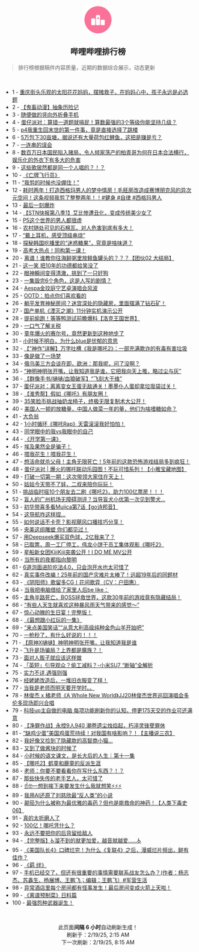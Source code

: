 <div align="center">
    <img src="./assets/icon_rank.png" alt="logo" />
    <h2>哔哩哔哩排行榜</h>
</div>

> 排行榜根据稿件内容质量，近期的数据综合展示，动态更新

<br />

<ul><li><span>1 - <a href=https://www.bilibili.com/BV1nWKNesE25 target=_blank>重庆街头乐观的太阳花花妈妈，摆摊救子，在妈妈心中，孩子永远是必选题</a></span></li><li><span>2 - <a href=https://www.bilibili.com/BV1uywdeMEMY target=_blank>【鬼畜动漫】抽象历险记</a></span></li><li><span>3 - <a href=https://www.bilibili.com/BV15dAMeEEQj target=_blank>随便做的竖向外折叠手机</a></span></li><li><span>4 - <a href=https://www.bilibili.com/BV139APePEmV target=_blank>蛋仔派对：算错一道题就嗝屁！算数最强的3个等级你能坚持几级？</a></span></li><li><span>5 - <a href=https://www.bilibili.com/BV1FxAueZE3v target=_blank>p4我重生回末世的第一件事，竟是直接选择了跳楼</a></span></li><li><span>6 - <a href=https://www.bilibili.com/BV1aQAVe4EQM target=_blank>5万包下30亩塘，据说还有大量荷包红鲤鱼，这把是赚是亏？</a></span></li><li><span>7 - <a href=https://www.bilibili.com/BV1T8woeqEbx target=_blank>一连串的误会</a></span></li><li><span>8 - <a href=https://www.bilibili.com/BV1YZAKeuEpx target=_blank>数百万日本国民陷入赌局，令人倾家荡产的柏青哥为何在日本合法横行，娱乐化的外衣下有多大的危害</a></span></li><li><span>9 - <a href=https://www.bilibili.com/BV1YhA5efE27 target=_blank>这些歌居然都是同一个人唱的？！？</a></span></li><li><span>10 - <a href=https://www.bilibili.com/BV18rKAePEws target=_blank>《亡牌飞行员》</a></span></li><li><span>11 - <a href=https://www.bilibili.com/BV1cdwQe5EBU target=_blank>“我剪的时候也没绷住！”</a></span></li><li><span>12 - <a href=https://www.bilibili.com/BV14gATecEiz target=_blank>耗时两年！打造西格玛男人的梦中情房！毛胚房改造成赛博朋克风的异次元空间！这条视频我剪了整整两年！！#健身&nbsp;#自律&nbsp;#西格玛男人</a></span></li><li><span>13 - <a href=https://www.bilibili.com/BV1dcwDewE4b target=_blank>最后一刻爆炸</a></span></li><li><span>14 - <a href=https://www.bilibili.com/BV1ajAKeTEr3 target=_blank>【STN快报第八季1】艾比惨遭丑化，变成传统美少女了</a></span></li><li><span>15 - <a href=https://www.bilibili.com/BV1wQKge6Ew8 target=_blank>P5这个世界的男人都很虚</a></span></li><li><span>16 - <a href=https://www.bilibili.com/BV1tpAPesEyf target=_blank>农村随处可见的石棉瓦，对人危害到底有多大！</a></span></li><li><span>17 - <a href=https://www.bilibili.com/BV1HZKAepEie target=_blank>“戴上耳机，感受顶级串烧”</a></span></li><li><span>18 - <a href=https://www.bilibili.com/BV1ihKNeUEE3 target=_blank>探秘韩国吃播里的“迷惑糖果”，究竟是啥味道？</a></span></li><li><span>19 - <a href=https://www.bilibili.com/BV17yAPegEYd target=_blank>高考大热点！同构第一课！</a></span></li><li><span>20 - <a href=https://www.bilibili.com/BV1CyAgeeETP target=_blank>离谱！谁教你往海鲜粥里放鲱鱼罐头的？？？【团伙02&nbsp;大结局】</a></span></li><li><span>21 - <a href=https://www.bilibili.com/BV1h7APeZENN target=_blank>这一笑&nbsp;把10年的功德都给笑没了</a></span></li><li><span>22 - <a href=https://www.bilibili.com/BV1cgAGeiE2g target=_blank>眼神瞬间变得清澈，挑到了一只好狗</a></span></li><li><span>23 - <a href=https://www.bilibili.com/BV12UANexEzM target=_blank>一集毁完6个角色，这是人写的剧情？</a></span></li><li><span>24 - <a href=https://www.bilibili.com/BV15mAPeMEXH target=_blank>Aespa金玟庭宁艺卓演唱会风波</a></span></li><li><span>25 - <a href=https://www.bilibili.com/BV1KywQeQEtZ target=_blank>OOTD：拍点你们喜欢看的</a></span></li><li><span>26 - <a href=https://www.bilibili.com/BV17jKgeeEbX target=_blank>躺平发育神秘房间？迷宫深处的隐藏房，里面摆满了钻石矿！</a></span></li><li><span>27 - <a href=https://www.bilibili.com/BV1t4KLeAECQ target=_blank>国产单机《湮灭之潮》11分钟实机演示公开</a></span></li><li><span>28 - <a href=https://www.bilibili.com/BV1XiwdeCEse target=_blank>提前偷跑！等等鸭测试前瞻爆料【洛克王国世界】</a></span></li><li><span>29 - <a href=https://www.bilibili.com/BV1qJAGebEuX target=_blank>一口气了解关税</a></span></li><li><span>30 - <a href=https://www.bilibili.com/BV1QmA3enEfK target=_blank>童年爆火的赛尔号，竟然更新到这种地步了</a></span></li><li><span>31 - <a href=https://www.bilibili.com/BV19qKNeyE9v target=_blank>小时候不明白，为什么blue是忧郁的意思</a></span></li><li><span>32 - <a href=https://www.bilibili.com/BV1aHAMerESc target=_blank>【“神作”详解】万字吐槽《我是哪吒2》：一部充满欺诈的有毒有害垃圾</a></span></li><li><span>33 - <a href=https://www.bilibili.com/BV1EJw9e2EqA target=_blank>像是做了一场梦</a></span></li><li><span>34 - <a href=https://www.bilibili.com/BV1DnwoekE2W target=_blank>俄乌美三方会谈在即，欧洲：那我呢，问了没啊？</a></span></li><li><span>35 - <a href=https://www.bilibili.com/BV1vPKnepEan target=_blank>“神明神明张开嘴，让我知道我是谁，它把我向天上推，略过尘与灰”</a></span></li><li><span>36 - <a href=https://www.bilibili.com/BV1MNATeeEYf target=_blank>【群像手书/嗵嗵/血狼破军】“飞刻大于维”</a></span></li><li><span>37 - <a href=https://www.bilibili.com/BV1aRAPeYEQ1 target=_blank>蛋仔派对：离离变女王蛋无敌通关！墨墨仆人蛋却拿垃圾袋过关！</a></span></li><li><span>38 - <a href=https://www.bilibili.com/BV1yRKNeAEm1 target=_blank>【淮秀帮】假如《哪吒》有朋友圈！</a></span></li><li><span>39 - <a href=https://www.bilibili.com/BV1N8ALenErs target=_blank>35笑脸币挑战抽奶龙椅子，终极无限复制术大公开！</a></span></li><li><span>40 - <a href=https://www.bilibili.com/BV1gQA3eUEiT target=_blank>美国人一顿的放糖量，中国人做菜一年的量，他们为啥嗜糖如命？</a></span></li><li><span>41 - <a href=https://www.bilibili.com/BV1fSAheDEqn target=_blank>大负翁</a></span></li><li><span>42 - <a href=https://www.bilibili.com/BV1A7ATexEJW target=_blank>1小时循环《哪吒Rap》天雷滚滚我好怕怕！</a></span></li><li><span>43 - <a href=https://www.bilibili.com/BV1okAVeaEGS target=_blank>同学眼中的我vs我眼中的自己</a></span></li><li><span>44 - <a href=https://www.bilibili.com/BV1x9wdewEso target=_blank>《开学第一课》</a></span></li><li><span>45 - <a href=https://www.bilibili.com/BV1k9AAe5Ear target=_blank>埃及果然全是骗子！</a></span></li><li><span>46 - <a href=https://www.bilibili.com/BV1gvwQeZEHN target=_blank>喂我花生！喂我花生！</a></span></li><li><span>47 - <a href=https://www.bilibili.com/BV1YmKueWE3e target=_blank>想活命就杀父母！主角无限死亡！5年前的这款恐怖游戏结局多到疯狂！</a></span></li><li><span>48 - <a href=https://www.bilibili.com/BV1ncwReUEAM target=_blank>蛋仔派对&nbsp;|&nbsp;爆火的哪吒联动乐园图！不玩可惜系列！【小雅宝藏地图】</a></span></li><li><span>49 - <a href=https://www.bilibili.com/BV1jZAgeREtK target=_blank>打破一切第一期：这次带领大家住在天上！</a></span></li><li><span>50 - <a href=https://www.bilibili.com/BV1tkA5eHEBk target=_blank>姑姑今天带不了娃，二叔来陪你玩玩！</a></span></li><li><span>51 - <a href=https://www.bilibili.com/BV1A3ANeQEEc target=_blank>挑战临时摇10个朋友去二刷《哪吒2》，助力100亿票房！！！</a></span></li><li><span>52 - <a href=https://www.bilibili.com/BV1CVANenEep target=_blank>盲人的广州机场无障碍测评？当导盲犬小优第一次见到警犬...</a></span></li><li><span>53 - <a href=https://www.bilibili.com/BV1K3ATe8EsV target=_blank>初华带喜多看Mujica第7话【go诗邦音】</a></span></li><li><span>54 - <a href=https://www.bilibili.com/BV1Lbw9e6EtR target=_blank>这导航咋这样捏…</a></span></li><li><span>55 - <a href=https://www.bilibili.com/BV1qDAbeGETw target=_blank>如何说话不卡壳？影视飓风口播技巧分享！</a></span></li><li><span>56 - <a href=https://www.bilibili.com/BV1FJANejEff target=_blank>央美这组雕塑&nbsp;你们都见过！</a></span></li><li><span>57 - <a href=https://www.bilibili.com/BV1HmAgeaE5d target=_blank>用Deepseek爆买双色球，2亿我来了？</a></span></li><li><span>58 - <a href=https://www.bilibili.com/BV121A5eJESu target=_blank>已取票，周一工厂停工，伟龙小饼干员工集体观影《哪吒2》</a></span></li><li><span>59 - <a href=https://www.bilibili.com/BV146A5eXEZQ target=_blank>星船新女团KiiiKiii突袭公开！I&nbsp;DO&nbsp;ME&nbsp;MV公开</a></span></li><li><span>60 - <a href=https://www.bilibili.com/BV1qyAPegELE target=_blank>当所有的夜都指向黎明</a></span></li><li><span>61 - <a href=https://www.bilibili.com/BV1Jpw9e1EAc target=_blank>6道泡面进阶吃法4.0，只会泡开水也太可惜了</a></span></li><li><span>62 - <a href=https://www.bilibili.com/BV1uxKPePEYE target=_blank>真实事件改编！25年前的国产灾难片太棒了！远超19年后的同题材</a></span></li><li><span>63 - <a href=https://www.bilibili.com/BV1UxwRehEj5 target=_blank>《阴阳师》歌留多CG丨花间歌弈（CV：户田惠）</a></span></li><li><span>64 - <a href=https://www.bilibili.com/BV1ymAGegEcz target=_blank>当我把电脑借给了家里人后be&nbsp;like：</a></span></li><li><span>65 - <a href=https://www.bilibili.com/BV154KgeoEVy target=_blank>主角半路死亡，BOSS拯救世界，这款30年前的游戏竟有隐藏结局！</a></span></li><li><span>66 - <a href=https://www.bilibili.com/BV1jzKnebEeM target=_blank>“有些人天生就喜欢这种暴风雨天气带来的感觉～”</a></span></li><li><span>67 - <a href=https://www.bilibili.com/BV15EKKe2EHX target=_blank>惊心动魄的生日宴！完整版！</a></span></li><li><span>68 - <a href=https://www.bilibili.com/BV1oxANe3E6f target=_blank>《最想跟小红玩的一集》</a></span></li><li><span>69 - <a href=https://www.bilibili.com/BV1Gaw9eBEB6 target=_blank>“来点美国笑话”“从意大利高级纯种金色山羊开始吧”</a></span></li><li><span>70 - <a href=https://www.bilibili.com/BV1abAGepE2R target=_blank>一枪秒了，有什么好说的！！！</a></span></li><li><span>71 - <a href=https://www.bilibili.com/BV1DMKTeGE3R target=_blank>【原神X嗵嗵】神明神明张开嘴，让我知道我是谁</a></span></li><li><span>72 - <a href=https://www.bilibili.com/BV1XiANeeENx target=_blank>飞升是场骗局？上界都是魔族？！</a></span></li><li><span>73 - <a href=https://www.bilibili.com/BV1nnwde9EZo target=_blank>面对人贩子就应该这样做</a></span></li><li><span>74 - <a href=https://www.bilibili.com/BV1L9AMeSEkf target=_blank>「英短」引导观众？偷工减料？-小米SU7&nbsp;“断轴”全解析</a></span></li><li><span>75 - <a href=https://www.bilibili.com/BV16vAweBEEB target=_blank>实力不详,遇强则强</a></span></li><li><span>76 - <a href=https://www.bilibili.com/BV1CUKHe3E7u target=_blank>经姥姥改造后，一堆旧衣服变了样！</a></span></li><li><span>77 - <a href=https://www.bilibili.com/BV17UAKeLE8p target=_blank>当我是老师而明天要开学时。。</a></span></li><li><span>78 - <a href=https://www.bilibili.com/BV15NAVeZEWi target=_blank>林俊杰&nbsp;x&nbsp;橘老师《A&nbsp;Whole&nbsp;New&nbsp;World》JJ20林俊杰世界巡回演唱会多伦多现场即兴合唱</a></span></li><li><span>79 - <a href=https://www.bilibili.com/BV1z5A5e6EoN target=_blank>科技up主自做的电脑&nbsp;每项功能刷新你的认知，停更175天交的作业可还满意</a></span></li><li><span>80 - <a href=https://www.bilibili.com/BV1hoAPewEQL target=_blank>【净罪作战】永控9人940&nbsp;潮卷遗尘烛焰起，朽淬灵锋孽罪休</a></span></li><li><span>81 - <a href=https://www.bilibili.com/BV1A3A5eCE33 target=_blank>“缺鸡少蛋”美国鸡蛋荒持续！对我国有啥影响？！【主播说三农】</a></span></li><li><span>82 - <a href=https://www.bilibili.com/BV15zAae7EpL target=_blank>我好像又捡到了隐藏款的高智商小猫…</a></span></li><li><span>83 - <a href=https://www.bilibili.com/BV1dqAueJEvu target=_blank>又到了做酱块的时候了</a></span></li><li><span>84 - <a href=https://www.bilibili.com/BV1CQKHeuENU target=_blank>小时候的语文课文，是长大后的人生｜第十一集</a></span></li><li><span>85 - <a href=https://www.bilibili.com/BV1vHNfehEMD target=_blank>【哪吒2】鹤童和鹿童的反派生涯</a></span></li><li><span>86 - <a href=https://www.bilibili.com/BV1naAwe6Esp target=_blank>老师：你要不要看看你在写什么东西？！？</a></span></li><li><span>87 - <a href=https://www.bilibili.com/BV1iKAPeKE1P target=_blank>那些快失传的老手艺人，太可惜了</a></span></li><li><span>88 - <a href=https://www.bilibili.com/BV1cRKHeMEnC target=_blank>☝🤓一想到接下来要发生什么我就想笑⚡⚡⚡</a></span></li><li><span>89 - <a href=https://www.bilibili.com/BV1eNKFewEY3 target=_blank>我用AI还原了刘慈欣最“反人类”的小说</a></span></li><li><span>90 - <a href=https://www.bilibili.com/BV18rKAePEJj target=_blank>颠茄为什么被称为最优雅的毒药？但也是能救命的神药！【人类下毒史06】</a></span></li><li><span>91 - <a href=https://www.bilibili.com/BV1kEKNeoEXh target=_blank>真的太折磨人了</a></span></li><li><span>92 - <a href=https://www.bilibili.com/BV16ZKceyEBb target=_blank>100亿！哪吒凭什么？</a></span></li><li><span>93 - <a href=https://www.bilibili.com/BV1jrAVePE4u target=_blank>永远不要把你的后背留给敌人</a></span></li><li><span>94 - <a href=https://www.bilibili.com/BV1ajAKeTEGN target=_blank>【完整版】♿溜不到的就更加爱，越音就越爱……♿</a></span></li><li><span>95 - <a href=https://www.bilibili.com/BV11vwoeAEBH target=_blank>《美国队长4》口碑烂完！为什么《复联4》之后，漫威烂片频出，鲜有佳作？</a></span></li><li><span>96 - <a href=https://www.bilibili.com/BV1SuKTerEH9 target=_blank>《羁&nbsp;绊》</a></span></li><li><span>97 - <a href=https://www.bilibili.com/BV1HnATeWEda target=_blank>手机已经交了，但还有很重要的事情需要联系战友怎么办？(作者：杨志杰、苏鑫生、杨展博、王鹏飞；编辑：王鹏飞）#军营生活</a></span></li><li><span>98 - <a href=https://www.bilibili.com/BV14WAPe9EFF target=_blank>异常酒店里每个房间都有怪事发生！最后房间变成火箭上天啦！</a></span></li><li><span>99 - <a href=https://www.bilibili.com/BV1ZCKVekEWY target=_blank>《离谱预制菜》日料篇</a></span></li><li><span>100 - <a href=https://www.bilibili.com/BV13ZAKeuEmN target=_blank>最强怨种武器诞生！</a></span></li></ul>

<br />

<p align=center>此页面<strong>间隔 6 小时</strong>自动刷新生成！<br>刷新于：2/19/25, 2:15 AM<br>下一次刷新：2/19/25, 8:15 AM</p>
